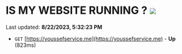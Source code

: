 # IS MY WEBSITE RUNNING ? [![](https://img.shields.io/static/v1?label=Sponsor&message=%E2%9D%A4&logo=GitHub&color=%23fe8e86)](https://github.com/sponsors/<username>)

Last updated: **8/22/2023, 5:32:23 PM**

- `GET` [https://youssefservice.me](https://youssefservice.me) - **Up** (823ms)
